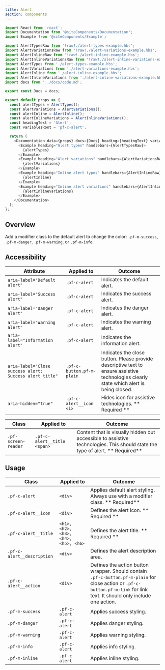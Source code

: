 ```yaml
---
title: Alert
section: components
---
```

```js
import React from 'react';
import Documentation from '@siteComponents/Documentation';
import Example from '@siteComponents/Example';

import AlertTypesRaw from '!raw!./alert-types-example.hbs';
import AlertVariationsRaw from '!raw!./alert-variations-example.hbs';
import AlertInlineRaw from '!raw!./alert-inline-example.hbs';
import AlertInlineVariationsRaw from '!raw!./alert-inline-variations-example.hbs';
import AlertTypes from './alert-types-example.hbs';
import AlertVariations from './alert-variations-example.hbs';
import AlertInline from './alert-inline-example.hbs';
import AlertInlineVariations from './alert-inline-variations-example.hbs';
import docs from '../docs/code.md';

export const Docs = docs;

export default props => {
  const alertTypes = AlertTypes();
  const alertVariations = AlertVariations();
  const alertInline = AlertInline();
  const alertInlineVariations = AlertInlineVariations();
  const headingText = 'Alert';
  const variablesRoot = 'pf-c-alert';

  return (
    <Documentation data={props} docs={Docs} heading={headingText} variablesRoot={variablesRoot}>
      <Example heading="Alert types" handlebars={AlertTypesRaw}>
        {alertTypes}
      </Example>
      <Example heading="Alert variations" handlebars={AlertVariationsRaw}>
        {alertVariations}
      </Example>
      <Example heading="Inline alert types" handlebars={AlertInlineRaw}>
        {alertInline}
      </Example>
      <Example heading="Inline alert variations" handlebars={AlertInlineVariationsRaw}>
        {alertInlineVariations}
      </Example>
    </Documentation>
  );
};
```

## Overview

Add a modifier class to the default alert to change the color: `.pf-m-success`, `.pf-m-danger`, `.pf-m-warning`, or `.pf-m-info`.

## Accessibility

| Attribute | Applied to | Outcome |
| -- | -- | -- |
| `aria-label="Default alert"` | `.pf-c-alert` |  Indicates the default alert. |
| `aria-label="Success alert"` | `.pf-c-alert` |  Indicates the success alert. |
| `aria-label="Danger alert"` | `.pf-c-alert` |  Indicates the danger alert. |
| `aria-label="Warning alert"` | `.pf-c-alert` |  Indicates the warning alert. |
| `aria-label="Information alert"` | `.pf-c-alert` |  Indicates the information alert. |
| `aria-label="Close success alert: Success alert title"` | `.pf-c-button.pf-m-plain` | Indicates the close button. Please provide descriptive text to ensure assistive technologies clearly state which alert is being closed.|
| `aria-hidden="true"` | `.pf-c-alert__icon <i>` |  Hides icon for assistive technologies. ** Required **|

| Class | Applied to | Outcome |
| -- | -- | -- |
| `.pf-screen-reader` | `.pf-c-alert__title <span>` | Content that is visually hidden but accessible to assistive technologies. This should state the type of alert.  ** Required**|

## Usage

| Class | Applied to | Outcome |
| -- | -- | -- |
| `.pf-c-alert` | `<div>` |  Applies default alert styling. Always use with a modifier class. ** Required**|
| `.pf-c-alert__icon` | `<div>` |  	Defines the alert icon. ** Required **|
| `.pf-c-alert__title` | `<h1>, <h2>, <h3>, <h4>, <h5>, <h6>` |  Defines the alert title. ** Required **|
| `.pf-c-alert__description` | `<div>` |  Defines the alert description area. |
| `.pf-c-alert__action` | `<div>` |  Defines the action button wrapper. Should contain `.pf-c-button.pf-m-plain` for close action or `.pf-c-button.pf-m-link` for link text. It should only include one action. |
| `.pf-m-success` | `.pf-c-alert` |  Applies success styling. |
| `.pf-m-danger` | `.pf-c-alert` |  Applies danger styling. |
| `.pf-m-warning` | `.pf-c-alert` |  Applies warning styling. |
| `.pf-m-info` | `.pf-c-alert` |  Applies info styling. |
| `.pf-m-inline` | `.pf-c-alert` |  Applies inline styling. |
